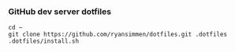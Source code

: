 ### GitHub dev server dotfiles

```shell
cd ~
git clone https://github.com/ryansimmen/dotfiles.git .dotfiles
.dotfiles/install.sh
```

